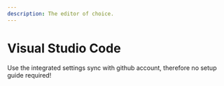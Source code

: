 ```yaml
---
description: The editor of choice.
---
```


# Visual Studio Code

Use the integrated settings sync with github account, therefore no setup guide required!

